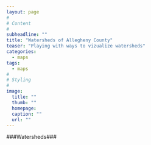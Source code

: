 ```yaml
---
layout: page
#
# Content
#
subheadline: ""
title: "Watersheds of Allegheny County"
teaser: "Playing with ways to vizualize watersheds"
categories:
  - maps
tags:
  - maps
#
# Styling
#
image:
  title: ""
  thumb: ""
  homepage: 
  caption: ""
  url: ""
---
```




 [1]: #
 [2]: #
 [3]: #
 [4]: #
 [5]: #
 [6]: #
 [7]: #
 [8]: #
 [9]: #
 [10]: #
 
 
 ###Watersheds###
 
